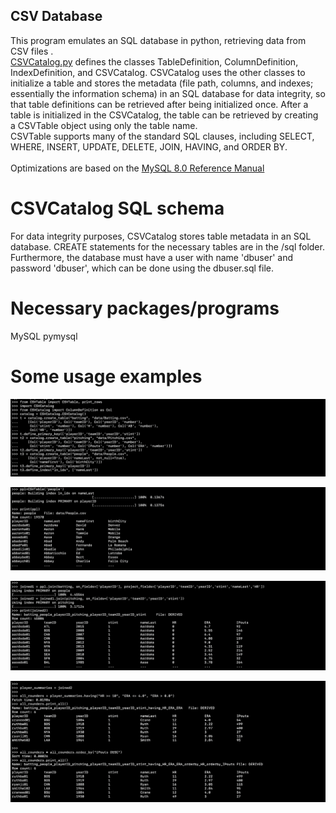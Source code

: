 ## CSV Database

This program emulates an SQL database in python, retrieving data from CSV files .\
[CSVCatalog.py](/src/CSVCatalog.py) defines the classes TableDefinition, ColumnDefinition, IndexDefinition, and CSVCatalog. CSVCatalog uses the other classes to initialize a table and stores the metadata (file path, columns, and indexes; essentially the information schema) in an SQL database for data integrity, so that table definitions can be retrieved after being initialized once.
After a table is initialized in the CSVCatalog, the table can be retrieved by creating a CSVTable object using only the table name.\
CSVTable supports many of the standard SQL clauses, including SELECT, WHERE, INSERT, UPDATE, DELETE, JOIN, HAVING, and ORDER BY.\
\
Optimizations are based on the [MySQL 8.0 Reference Manual](https://dev.mysql.com/doc/refman/8.0/en/optimization.html)


# CSVCatalog SQL schema

For data integrity purposes, CSVCatalog stores table metadata in an SQL database. CREATE statements for the necessary tables are in the /sql folder. Furthermore, the database must have a user with name 'dbuser' and password 'dbuser', which can be done using the dbuser.sql file.

# Necessary packages/programs

MySQL
pymysql

# Some usage examples

![catalog](/test/usage/initialize_catalog.png)


![table](/test/usage/initialize_table.png)


![joins](/test/usage/join.png)


![other functions](/test/usage/having_order_by.png)
